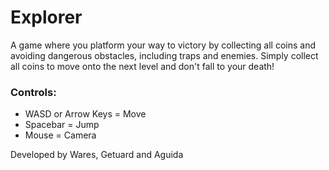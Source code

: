 # Explorer

A game where you platform your way to victory by collecting all coins and avoiding dangerous obstacles, including traps and enemies. Simply collect all coins to move onto the next level and don't fall to your death!

### Controls:
- WASD or Arrow Keys = Move
- Spacebar = Jump
- Mouse = Camera

Developed by Wares, Getuard and Aguida
